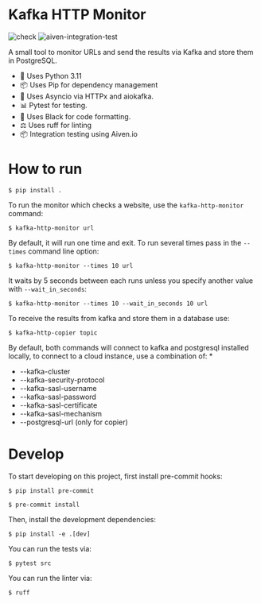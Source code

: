 <!-- Begin section: Overview -->

# Kafka HTTP Monitor

![check](https://github.com/jdahlin/kafka-http-monitor/actions/workflows/check.yaml/badge.svg)
![aiven-integration-test](https://github.com/jdahlin/kafka-http-monitor/actions/workflows/aiven-integration-test.yaml/badge.svg)

A small tool to monitor URLs and send the results via Kafka and store them in PostgreSQL.

- 🐍  Uses Python 3.11
- 📦  Uses Pip for dependency management
- 🔌  Uses Asyncio via HTTPx and aiokafka.
- 📊  Pytest for testing.
- 📝  Uses Black for code formatting.
- ⚖️  Uses ruff for linting
- 📦  Integration testing using Aiven.io

How to run
==========

`$ pip install .`

To run the monitor which checks a website, use the `kafka-http-monitor` command:

`$ kafka-http-monitor url`

By default, it will run one time and exit. To run several times pass in the `--times` command line option:

`$ kafka-http-monitor --times 10 url`

It waits by 5 seconds between each runs unless you specify another value with `--wait_in_seconds`:

`$ kafka-http-monitor --times 10 --wait_in_seconds 10 url`

To receive the results from kafka and store them in a database use:

`$ kafka-http-copier topic`


By default, both commands will connect to kafka and postgresql installed locally, to connect to a cloud instance,
use a combination of:
*
* --kafka-cluster
* --kafka-security-protocol
* --kafka-sasl-username
* --kafka-sasl-password
* --kafka-sasl-certificate
* --kafka-sasl-mechanism
* --postgresql-url (only for copier)

Develop
=======

To start developing on this project, first install pre-commit hooks:

`$ pip install pre-commit`

`$ pre-commit install`

Then, install the development dependencies:

`$ pip install -e .[dev]`

You can run the tests via:

`$ pytest src`

You can run the linter via:

`$ ruff`
